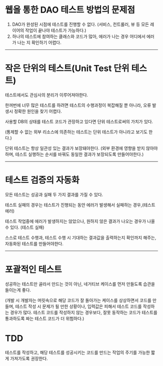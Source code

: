# 웹을 통한 DAO 테스트 방법의 문제점 

1. DAO가 완성된 시점에 테스트를 진행할 수 없다. (서비스, 컨트롤러, 뷰 등 모든 레이어의 작업이 끝나야 테스트가 가능하다.)
2. 하나의 테스트에 참여하는 클래스와 코드가 많아, 에러가 나는 경우 어디에서 에러가 나는 지 확인하기 어렵다.

---
# 작은 단위의 테스트(Unit Test 단위 테스트)
테스트에서도 관심사의 분리가 이루어져야한다. 

한꺼번에 너무 많은 테스트를 하려면 테스트의 수행과정이 복잡해질 뿐 아니라, 오류 발생시 정확한 원인을 찾기 어렵다.

사용할 DB의 상태를 테스트 코드가 관장하고 있다면 단위 테스트로써의 가치가 있다. 

(통제할 수 없는 외부 리소스에 의존하는 테스트는 단위 테스트가 아니라고 보기도 한다.)

단위 테스트는 항상 일관성 있는 결과가 보장돼야한다. (외부 환경에 영향을 받지 않아야하며, 테스트 실행하는 순서를 바꿔도 동일한 결과가 보장되도록 만들어야한다.)

---
# 테스트 검증의 자동화

모든 테스트는 성공과 실패 두 가지 결과를 가질 수 있다.

테스트 실패의 경우는 테스트가 진행되는 동안 에러가 발생해서 실패하는 경우,(테스트 에러)

테스트 작업중에 에러가 발생하지는 않았으나, 원하지 않은 결과가 나오는 경우가 나올 수 있다. (테스트 실패)

스스로 테스트 수행과, 테스트 수행 시 기대하는 결과값을 출력하는지 확인까지 해주는, 자동화된 테스트를 만들어야한다.

---
# 포괄적인 테스트 

성공하는 테스트만 골라서 만드는 것이 아닌, 네거티브 케이스를 먼저 만들도록 습관을 들이는게 좋다.

(개발 시 개발자는 머릿속으로 해당 코드가 잘 돌아가는 케이스를 상상하면서 코드를 만들며, 테스트 작성 시 문제가 될 만한 상황이나, 입력값은 피해서 테스트 코드를 작성하는 경우가 많다. 
테스트 코드를 작성하지 않는 경우보다, 잘못 동작하는 코드가 테스트를 통과하도록 짜는 테스트 코드가 더 위험하다.)

# TDD

테스트를 작성하고, 해당 테스트를 성공시키는 코드를 만드는 작업의 주기를 가능한 짧게 가져가도록 권장한다.

